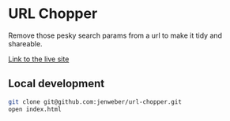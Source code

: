 # URL Chopper

Remove those pesky search params from a url to make it tidy and shareable.

[Link to the live site](https://jenweber.github.io/url-chopper/)

## Local development

```sh
git clone git@github.com:jenweber/url-chopper.git
open index.html
```
